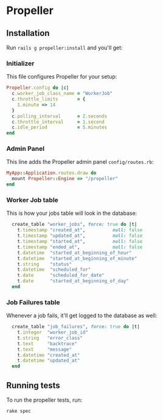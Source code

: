 # Propeller

## Installation

Run `rails g propeller:install` and you'll get:

### Initializer

This file configures Propeller for your setup:

```ruby
Propeller.config do |c|
  c.worker_job_class_name = "WorkerJob"
  c.throttle_limits       = {
    1.minute => 14
  }
  c.polling_interval      = 2.seconds
  c.throttle_interval     = 1.second
  c.idle_period           = 5.minutes
end
```

### Admin Panel

This line adds the Propeller admin panel `config/routes.rb`:

```ruby
MyApp::Application.routes.draw do
  mount Propeller::Engine => "/propeller"
end
```

### Worker Job table

This is how your jobs table will look in the database:

```ruby
  create_table "worker_jobs", force: true do |t|
    t.timestamp "created_at",          null: false
    t.timestamp "updated_at",          null: false
    t.timestamp "started_at",          null: false
    t.timestamp "ended_at",            null: false
    t.datetime  "started_at_beginning_of_hour"
    t.datetime  "started_at_beginning_of_minute"
    t.string    "status"
    t.datetime  "scheduled_for"
    t.date      "scheduled_for_date"
    t.date      "started_at_beginning_of_day"
  end
```

### Job Failures table

Whenever a job fails, it'll get logged to the database as well:

```ruby
  create_table "job_failures", force: true do |t|
    t.integer  "worker_job_id"
    t.string   "error_class"
    t.text     "backtrace"
    t.text     "message"
    t.datetime "created_at"
    t.datetime "updated_at"
  end
```

## Running tests

To run the propeller tests, run:

```bash
rake spec
```
